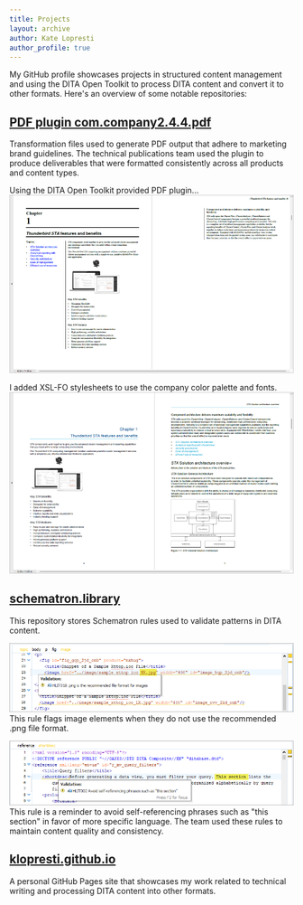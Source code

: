 ```yaml
---
title: Projects 
layout: archive
author: Kate Lopresti
author_profile: true
---
```


My GitHub profile showcases projects in structured content management and using the DITA Open Toolkit to process DITA content and convert it to other formats. Here's an overview of some notable repositories:

## [PDF plugin com.company2.4.4.pdf](https://github.com/klopresti/com.company2.4.4.pdf) 
Transformation files used to generate PDF output that adhere to marketing brand guidelines. The technical publications team used the plugin to produce deliverables that were formatted consistently across all products and content types.

Using the DITA Open Toolkit provided PDF plugin...
![DITA OT PDF plugin](assets/images/plugin_out_of_box.png)

I added XSL-FO stylesheets to use the company color palette and fonts. 
![Custom PDF plugin](assets/images/plugin_custom.png)

## [schematron.library](https://github.com/klopresti/schematron.library)
This repository stores Schematron rules used to validate patterns in DITA content. 

![schematron example for image file type](assets/images/schematron_image.png)
This rule flags image elements when they do not use the recommended .png file format. 

![schematron example for section](assets/images/schematron_section.png)
This rule is a reminder to avoid self-referencing phrases such as "this section" in favor of more specific language. The team used these rules to maintain content quality and consistency.


## [klopresti.github.io](https://github.com/klopresti/klopresti.github.io)
A personal GitHub Pages site that showcases my work related to technical writing and processing DITA content into other formats.